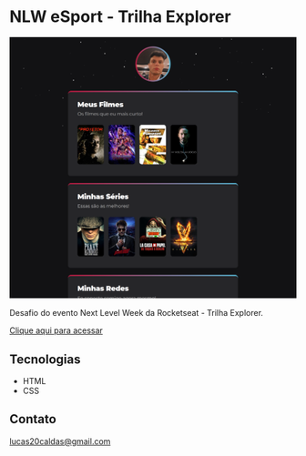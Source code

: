 # NLW eSport - Trilha Explorer

![preview](./.github/previewdesafio.png)

Desafio do evento Next Level Week da Rocketseat - Trilha Explorer.

[Clique aqui para acessar](https://lucascaldasb.github.io/Desafio-NLW)

## Tecnologias

- HTML
- CSS

## Contato

lucas20caldas@gmail.com